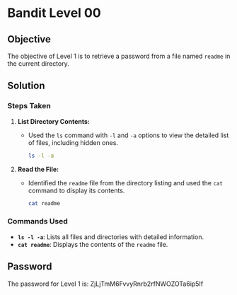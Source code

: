 # Bandit Level 00

## Objective

The objective of Level 1 is to retrieve a password from a file named `readme` in the current directory.

## Solution

### Steps Taken

1. **List Directory Contents:**
   - Used the `ls` command with `-l` and `-a` options to view the detailed list of files, including hidden ones.
     ```bash
     ls -l -a
     ```

2. **Read the File:**
   - Identified the `readme` file from the directory listing and used the `cat` command to display its contents.
     ```bash
     cat readme
     ```

### Commands Used

- **`ls -l -a`**: Lists all files and directories with detailed information.
- **`cat readme`**: Displays the contents of the `readme` file.

## Password

The password for Level 1 is: ZjLjTmM6FvvyRnrb2rfNWOZOTa6ip5If


